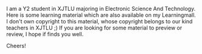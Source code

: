 I am a Y2 student in XJTLU majoring in Electronic Science And Technology.
Here is some learning material which are also available on my Learningmall.
I don't own copyright to this material, whose copyright belongs to our kind teachers in XJTLU ;)
If you are looking for some material to preview or review, I hope if finds you well.

Cheers!
